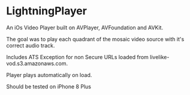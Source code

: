 # LightningPlayer

An iOs Video Player built on AVPlayer, AVFoundation and AVKit.

The goal was to play each quadrant of the mosaic video source with it's correct audio track.

Includes ATS Exception for non Secure URLs loaded from livelike-vod.s3.amazonaws.com.

Player plays automatically on load.

Should be tested on iPhone 8 Plus



